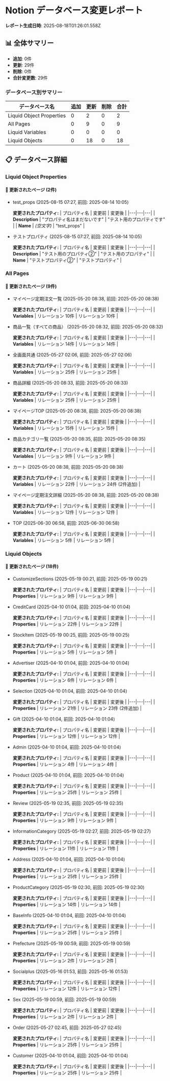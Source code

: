 # Notion データベース変更レポート
**レポート生成日時**: 2025-08-18T01:26:01.558Z
## 📊 全体サマリー
- **追加**: 0件
- **更新**: 29件
- **削除**: 0件
- **合計変更数**: 29件
### データベース別サマリー
| データベース名 | 追加 | 更新 | 削除 | 合計 |
|---|---|---|---|---|
| Liquid Object Properties | 0 | 2 | 0 | 2 |
| All Pages | 0 | 9 | 0 | 9 |
| Liquid Variables | 0 | 0 | 0 | 0 |
| Liquid Objects | 0 | 18 | 0 | 18 |

## 📋 データベース詳細

### Liquid Object Properties

#### 🔄 更新されたページ (2件)

- test\_props (2025-08-15 07:27, 前回: 2025-08-14 10:05)

  **変更されたプロパティ:**
  | プロパティ名 | 変更前 | 変更後 |
  |---|---|---|
  | **Description** | "プロパティ名はまだないです" | "テスト用のプロパティです" |
  | **Name** | *(空文字)* | "test\_props" |
- テストプロパティ (2025-08-15 07:27, 前回: 2025-08-14 10:05)

  **変更されたプロパティ:**
  | プロパティ名 | 変更前 | 変更後 |
  |---|---|---|
  | **Description** | "テスト用のプロパティ②" | "テスト用のプロパティ" |
  | **Name** | "テストプロパティ②" | "テストプロパティ" |

### All Pages

#### 🔄 更新されたページ (9件)

- マイページ定期注文一覧 (2025-05-20 08:38, 前回: 2025-05-20 08:38)

  **変更されたプロパティ:**
  | プロパティ名 | 変更前 | 変更後 |
  |---|---|---|
  | **Variables** | リレーション 10件 | リレーション 10件 |
- 商品一覧（すべての商品） (2025-05-20 08:32, 前回: 2025-05-20 08:32)

  **変更されたプロパティ:**
  | プロパティ名 | 変更前 | 変更後 |
  |---|---|---|
  | **Variables** | リレーション 14件 | リレーション 14件 |
- 全画面共通 (2025-05-27 02:06, 前回: 2025-05-27 02:06)

  **変更されたプロパティ:**
  | プロパティ名 | 変更前 | 変更後 |
  |---|---|---|
  | **Variables** | リレーション 25件 | リレーション 25件 |
- 商品詳細 (2025-05-20 08:33, 前回: 2025-05-20 08:33)

  **変更されたプロパティ:**
  | プロパティ名 | 変更前 | 変更後 |
  |---|---|---|
  | **Variables** | リレーション 25件 | リレーション 25件 |
- マイページTOP (2025-05-20 08:38, 前回: 2025-05-20 08:38)

  **変更されたプロパティ:**
  | プロパティ名 | 変更前 | 変更後 |
  |---|---|---|
  | **Variables** | リレーション 15件 | リレーション 15件 |
- 商品カテゴリ一覧 (2025-05-20 08:35, 前回: 2025-05-20 08:35)

  **変更されたプロパティ:**
  | プロパティ名 | 変更前 | 変更後 |
  |---|---|---|
  | **Variables** | リレーション 9件 | リレーション 9件 |
- カート (2025-05-20 08:38, 前回: 2025-05-20 08:38)

  **変更されたプロパティ:**
  | プロパティ名 | 変更前 | 変更後 |
  |---|---|---|
  | **Variables** | リレーション 22件 | リレーション 24件 (2件追加) |
- マイページ定期注文詳細 (2025-05-20 08:38, 前回: 2025-05-20 08:38)

  **変更されたプロパティ:**
  | プロパティ名 | 変更前 | 変更後 |
  |---|---|---|
  | **Variables** | リレーション 12件 | リレーション 12件 |
- TOP (2025-06-30 06:58, 前回: 2025-06-30 06:58)

  **変更されたプロパティ:**
  | プロパティ名 | 変更前 | 変更後 |
  |---|---|---|
  | **Variables** | リレーション 5件 | リレーション 5件 |

### Liquid Objects

#### 🔄 更新されたページ (18件)

- CustomizeSections (2025-05-19 00:21, 前回: 2025-05-19 00:21)

  **変更されたプロパティ:**
  | プロパティ名 | 変更前 | 変更後 |
  |---|---|---|
  | **Properties** | リレーション 9件 | リレーション 9件 |
- CreditCard (2025-04-10 01:04, 前回: 2025-04-10 01:04)

  **変更されたプロパティ:**
  | プロパティ名 | 変更前 | 変更後 |
  |---|---|---|
  | **Properties** | リレーション 22件 | リレーション 22件 |
- StockItem (2025-05-19 00:25, 前回: 2025-05-19 00:25)

  **変更されたプロパティ:**
  | プロパティ名 | 変更前 | 変更後 |
  |---|---|---|
  | **Properties** | リレーション 5件 | リレーション 5件 |
- Advertiser (2025-04-10 01:04, 前回: 2025-04-10 01:04)

  **変更されたプロパティ:**
  | プロパティ名 | 変更前 | 変更後 |
  |---|---|---|
  | **Properties** | リレーション 6件 | リレーション 6件 |
- Selection (2025-04-10 01:04, 前回: 2025-04-10 01:04)

  **変更されたプロパティ:**
  | プロパティ名 | 変更前 | 変更後 |
  |---|---|---|
  | **Properties** | リレーション 21件 | リレーション 23件 (2件追加) |
- Gift (2025-04-10 01:04, 前回: 2025-04-10 01:04)

  **変更されたプロパティ:**
  | プロパティ名 | 変更前 | 変更後 |
  |---|---|---|
  | **Properties** | リレーション 12件 | リレーション 12件 |
- Admin (2025-04-10 01:04, 前回: 2025-04-10 01:04)

  **変更されたプロパティ:**
  | プロパティ名 | 変更前 | 変更後 |
  |---|---|---|
  | **Properties** | リレーション 4件 | リレーション 4件 |
- Product (2025-04-10 01:04, 前回: 2025-04-10 01:04)

  **変更されたプロパティ:**
  | プロパティ名 | 変更前 | 変更後 |
  |---|---|---|
  | **Properties** | リレーション 25件 | リレーション 25件 |
- Review (2025-05-19 02:35, 前回: 2025-05-19 02:35)

  **変更されたプロパティ:**
  | プロパティ名 | 変更前 | 変更後 |
  |---|---|---|
  | **Properties** | リレーション 9件 | リレーション 9件 |
- InformationCategory (2025-05-19 02:27, 前回: 2025-05-19 02:27)

  **変更されたプロパティ:**
  | プロパティ名 | 変更前 | 変更後 |
  |---|---|---|
  | **Properties** | リレーション 11件 | リレーション 11件 |
- Address (2025-04-10 01:04, 前回: 2025-04-10 01:04)

  **変更されたプロパティ:**
  | プロパティ名 | 変更前 | 変更後 |
  |---|---|---|
  | **Properties** | リレーション 25件 | リレーション 25件 |
- ProductCategory (2025-05-19 02:30, 前回: 2025-05-19 02:30)

  **変更されたプロパティ:**
  | プロパティ名 | 変更前 | 変更後 |
  |---|---|---|
  | **Properties** | リレーション 14件 | リレーション 14件 |
- BaseInfo (2025-04-10 01:04, 前回: 2025-04-10 01:04)

  **変更されたプロパティ:**
  | プロパティ名 | 変更前 | 変更後 |
  |---|---|---|
  | **Properties** | リレーション 25件 | リレーション 25件 |
- Prefecture (2025-05-19 00:59, 前回: 2025-05-19 00:59)

  **変更されたプロパティ:**
  | プロパティ名 | 変更前 | 変更後 |
  |---|---|---|
  | **Properties** | リレーション 2件 | リレーション 2件 |
- Socialplus (2025-05-16 01:53, 前回: 2025-05-16 01:53)

  **変更されたプロパティ:**
  | プロパティ名 | 変更前 | 変更後 |
  |---|---|---|
  | **Properties** | リレーション 12件 | リレーション 12件 |
- Sex (2025-05-19 00:59, 前回: 2025-05-19 00:59)

  **変更されたプロパティ:**
  | プロパティ名 | 変更前 | 変更後 |
  |---|---|---|
  | **Properties** | リレーション 2件 | リレーション 2件 |
- Order (2025-05-27 02:45, 前回: 2025-05-27 02:45)

  **変更されたプロパティ:**
  | プロパティ名 | 変更前 | 変更後 |
  |---|---|---|
  | **Properties** | リレーション 25件 | リレーション 25件 |
- Customer (2025-04-10 01:04, 前回: 2025-04-10 01:04)

  **変更されたプロパティ:**
  | プロパティ名 | 変更前 | 変更後 |
  |---|---|---|
  | **Properties** | リレーション 25件 | リレーション 25件 |